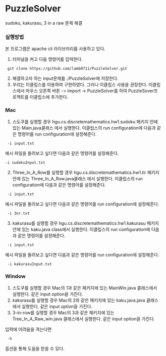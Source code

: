 # PuzzleSolver
sudoku, kakurasu, 3 in a raw 문제 해결

### 실행방법
본 프로그램은 apache cli 라이브러리를 사용하고 있다. 

1.	터미널을 켜고 다음 명령어를 입력한다.
<pre><code> git clone https://github.com/lamb0711/PuzzleSolver.git </code></pre>
2.	해결하고자 하는 input문제를 ./PuzzleSolver에 저장한다.
3.	우리는 이클립스를 이용하여 구현하였다. 그러니 이클립스 사용을 권장한다.
이클립스에서 마우스 오른쪽 버튼 -> import -> PuzzleSolver를 하여 PuzzleSover프로젝트를 이클립스에 추가한다.

### Mac
1. 스도쿠를 실행할 경우
hgu.cs.discretemathematics.hw1.sudoku 패키지 안에 있는 Main.java클래스 에서 실행한다.
이클립스의 run configuration에 다음과 같은 명령어를 run configuration에 설정해준다.
<pre><code> -i input.txt </code></pre>
예시 파일을 돌려보고 싶다면 다음과 같은 명령어를 설정해준다.
<pre><code>-i sudokuInput.txt </code></pre>

2.  Three_In_A_Row를 실행할 경우
hgu.cs.discretemathematics.hw1.tir 패키지 안에 있는 Three_In_A_Row.java클래스 에서 실행한다.
이클립스의 run configuration에 다음과 같은 명령어를 설정해준다.
<pre><code> -i input.txt </code></pre>
예시 파일을 돌려보고 싶다면 다음과 같은 명령어를 run configuration에 설정해준다.
<pre><code> -i 3nr.txt </code></pre>

3.  kakurasu를 실행할 경우
hgu.cs.discretemathematics.hw1.kakurasu 패키지 안에 있는 kaku.java class에서 실행한다.
이클립스의 run configuration에 다음과 같은 명령어를 설정해준다.
<pre><code> -i input.txt </code></pre>
예시 파일을 돌려보고 싶다면 다음과 같은 명령어를 run configuration에 설정해준다.
<pre><code> -i kakurasuInput.txt </code></pre>

### Window
1. 스도쿠를 실행할 경우
Mac의 1과 같은 패키지에 있는 MainWin.java 클래스에서 실행한다. 같은 input option을 가진다.
2. kakurasu를 실행할 경우
Mac의 2와 같은 패키지에 있는 kaku.java.java 클래스에서 실행한다. 같은 input option을 가진다.
3.  3-in-row를 실행할 경우
Mac의 3과 같은 패키지에 있는 Tree_In_A_Raw_win.java 클래스에서 실행한다. 같은 input option을 가진다.

입력에 어려움을 격는다면 <pre><code> -h </code></pre> 옵션을 통해 도움을 받을 수 있다.
